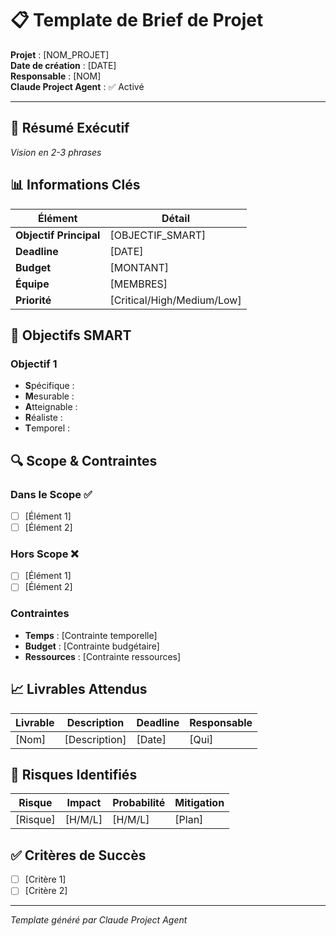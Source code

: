 # 📋 Template de Brief de Projet

**Projet** : [NOM_PROJET]  
**Date de création** : [DATE]  
**Responsable** : [NOM]  
**Claude Project Agent** : ✅ Activé

---

## 🎯 Résumé Exécutif
*Vision en 2-3 phrases*

## 📊 Informations Clés

| Élément | Détail |
|---------|--------|
| **Objectif Principal** | [OBJECTIF_SMART] |
| **Deadline** | [DATE] |
| **Budget** | [MONTANT] |
| **Équipe** | [MEMBRES] |
| **Priorité** | [Critical/High/Medium/Low] |

## 🎯 Objectifs SMART

### Objectif 1
- **S**pécifique : 
- **M**esurable : 
- **A**tteignable : 
- **R**éaliste : 
- **T**emporel : 

## 🔍 Scope & Contraintes

### Dans le Scope ✅
- [ ] [Élément 1]
- [ ] [Élément 2]

### Hors Scope ❌
- [ ] [Élément 1]
- [ ] [Élément 2]

### Contraintes
- **Temps** : [Contrainte temporelle]
- **Budget** : [Contrainte budgétaire]
- **Ressources** : [Contrainte ressources]

## 📈 Livrables Attendus

| Livrable | Description | Deadline | Responsable |
|----------|-------------|----------|-------------|
| [Nom] | [Description] | [Date] | [Qui] |

## 🚨 Risques Identifiés

| Risque | Impact | Probabilité | Mitigation |
|--------|--------|-------------|------------|
| [Risque] | [H/M/L] | [H/M/L] | [Plan] |

## ✅ Critères de Succès
- [ ] [Critère 1]
- [ ] [Critère 2]

---
*Template généré par Claude Project Agent*
